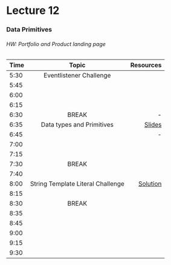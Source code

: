 # Lecture 12
### Data Primitives
###### HW: Portfolio and Product landing page

| Time     |       Topic                            | Resources   |
| ---------|:-------------:                         | -----:      |
| 5:30     |  Eventlistener Challenge                                      |             |
| 5:45     |                                        |             |
| 6:00     |                                        |             |
| 6:15     |                                        |             |
| 6:30     | BREAK                                  |    -        |
| 6:35     |   Data types and Primitives                                     |    [Slides](http://wjv.io/deck/05-dom-js/#/6)        |
| 6:45     |                                        |    -        |
| 7:00     |                                        |             |
| 7:15     |                                        |             |
| 7:30     | BREAK                                  |             |
| 7:40     |                                        |             |
| 8:00     |   String Template Literal Challenge    | [Solution](https://github.com/JamieVaughn/code-along/blob/master/DOMAPI/template.html)            |
| 8:15     |                                        |             |
| 8:30     | BREAK                                  |             |
| 8:35     |                                        |             |
| 8:45     |                                        |             |
| 9:00     |                                        |             |
| 9:15     |                                        |             |
| 9:30     |                                        |             |